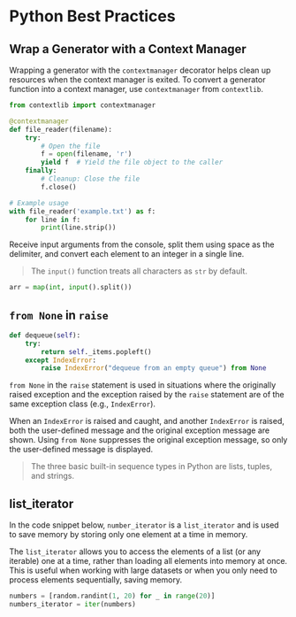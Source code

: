 # Python Best Practices

## Wrap a Generator with a Context Manager

Wrapping a generator with the `contextmanager` decorator helps clean up resources when the context manager is exited. To convert a generator function into a context manager, use `contextmanager` from `contextlib`.

```python
from contextlib import contextmanager

@contextmanager
def file_reader(filename):
    try:
        # Open the file
        f = open(filename, 'r')
        yield f  # Yield the file object to the caller
    finally:
        # Cleanup: Close the file
        f.close()

# Example usage
with file_reader('example.txt') as f:
    for line in f:
        print(line.strip())
```

Receive input arguments from the console, split them using space as the delimiter, and convert each element to an integer in a single line.

> The `input()` function treats all characters as `str` by default.

```python
arr = map(int, input().split())
```

## `from None` in `raise`

```python
def dequeue(self):
    try:
        return self._items.popleft()
    except IndexError:
        raise IndexError("dequeue from an empty queue") from None
```

`from None` in the `raise` statement is used in situations where the originally raised exception and the exception raised by the `raise` statement are of the same exception class (e.g., `IndexError`).

When an `IndexError` is raised and caught, and another `IndexError` is raised, both the user-defined message and the original exception message are shown. Using `from None` suppresses the original exception message, so only the user-defined message is displayed.

> The three basic built-in sequence types in Python are lists, tuples, and strings.

## list_iterator

In the code snippet below, `number_iterator` is a `list_iterator` and is used to save memory by storing only one element at a time in memory.

The `list_iterator` allows you to access the elements of a list (or any iterable) one at a time, rather than loading all elements into memory at once. This is useful when working with large datasets or when you only need to process elements sequentially, saving memory.

```python
numbers = [random.randint(1, 20) for _ in range(20)]
numbers_iterator = iter(numbers)
```
